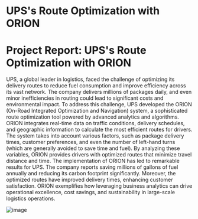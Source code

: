 # UPS's Route Optimization with ORION

# Project Report: UPS's Route Optimization with ORION
UPS, a global leader in logistics, faced the challenge of optimizing its delivery routes to reduce fuel consumption and improve efficiency across its vast network. The company delivers millions of packages daily, and even minor inefficiencies in routing could lead to significant costs and environmental impact.
To address this challenge, UPS developed the ORION (On-Road Integrated Optimization and Navigation) system, a sophisticated route optimization tool powered by advanced analytics and algorithms. ORION integrates real-time data on traffic conditions, delivery schedules, and geographic information to calculate the most efficient routes for drivers.
The system takes into account various factors, such as package delivery times, customer preferences, and even the number of left-hand turns (which are generally avoided to save time and fuel). By analyzing these variables, ORION provides drivers with optimized routes that minimize travel distance and time.
The implementation of ORION has led to remarkable results for UPS. The company reports saving millions of gallons of fuel annually and reducing its carbon footprint significantly. Moreover, the optimized routes have improved delivery times, enhancing customer satisfaction. ORION exemplifies how leveraging business analytics can drive operational excellence, cost savings, and sustainability in large-scale logistics operations.

![image](https://github.com/user-attachments/assets/8e3c5e03-a682-4980-819f-2a23186cd7fc)
